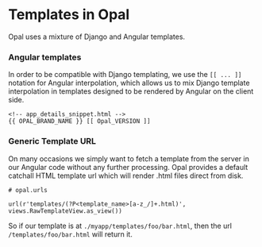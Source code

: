 # Templates in Opal

Opal uses a mixture of Django and Angular templates.

### Angular templates

In order to be compatible with Django templating, we use the `[[ ... ]]` notation for
Angular interpolation, which allows us to mix Django template interpolation in templates
designed to be rendered by Angular on the client side.

    <!-- app_details_snippet.html -->
    {{ OPAL_BRAND_NAME }} [[ Opal_VERSION ]]

### Generic Template URL

On many occasions we simply want to fetch a template from the server in our Angular code
without any further processing. Opal provides a default catchall HTML template url which
will render .html files direct from disk.

    # opal.urls

    url(r'templates/(?P<template_name>[a-z_/]+.html)', views.RawTemplateView.as_view())

So if our template is at `./myapp/templates/foo/bar.html`, then the url `/templates/foo/bar.html`
will return it.
